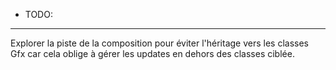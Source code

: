 + TODO:
-------

Explorer la piste de la composition pour éviter l'héritage vers les classes Gfx car cela oblige à gérer les updates en dehors des classes ciblée.